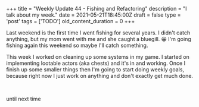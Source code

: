 
+++
title = "Weekly Update 44 - Fishing and Refactoring"
description = "I talk about my week."
date = 2021-05-21T18:45:00Z
draft = false
type = 'post'
tags = ['TODO']
old_content_duration = 0
+++

<p>Last weekend is the first time I went fishing for several years. I didn't catch anything, but my mom went with me and she caught a bluegill. 😀 I'm going fishing again this weekend so maybe I'll catch something.</p>
<p>This week I worked on cleaning up some systems in my game. I started on implementing lootable actors (aka chests) and it's in and working. Once I finish up some smaller things then I'm going to start doing weekly goals, because right now I just work on anything and don't exactly get much done.</p>
<p>&nbsp;</p>
<p>until next time</p>
    